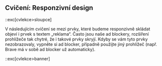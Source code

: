 ## Cvičení: Responzivní design

::exc[cvlekce>sloupce]

V následujícím cvičení se mezi prvky, které budeme responzivně skládat objeví i prvek s textem „reklama“. Často jsou naše ad blockery, rozšíření prohlížeče tak chytré, že i takové prvky skryjí. Kdyby se vám tyto prvky nezobrazovaly, vypněte si ad blocker, případně použijte jiný prohlížeč (např. Brave má v sobě ad blocker už automaticky).

::exc[cvlekce>banner]

